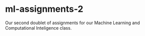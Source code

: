 # ml-assignments-2
Our second doublet of assignments for our Machine Learning and Computational Inteligence class.
